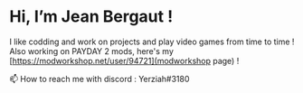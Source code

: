 # Hi, I’m Jean Bergaut !
I like codding and work on projects and play video games from time to time !
Also working on PAYDAY 2 mods, here's my [https://modworkshop.net/user/94721](modworkshop page) !

📫 How to reach me with discord : Yerziah#3180
